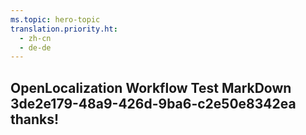 ```yaml
---
ms.topic: hero-topic
translation.priority.ht: 
  - zh-cn
  - de-de
---
```

## OpenLocalization Workflow Test MarkDown 3de2e179-48a9-426d-9ba6-c2e50e8342ea thanks!
